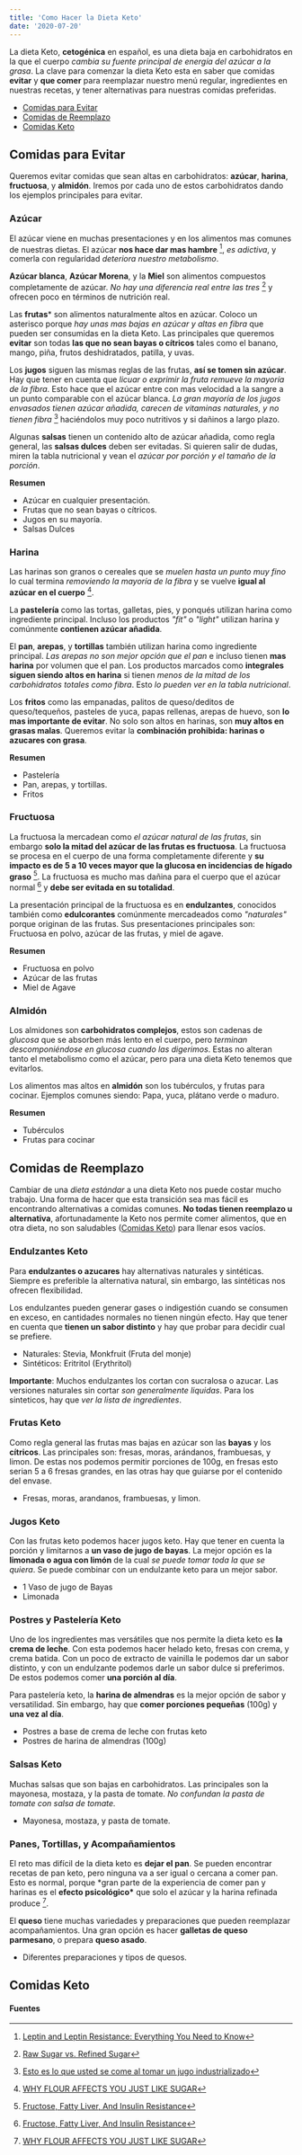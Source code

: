 ```yaml
---
title: 'Como Hacer la Dieta Keto'
date: '2020-07-20'
---
```


La dieta Keto, **cetogénica** en español, es una dieta baja en carbohidratos en la que el cuerpo _cambia su fuente principal de energía del azúcar a la grasa_. La clave para comenzar la dieta Keto esta en saber que comidas **evitar** y **que comer** para reemplazar nuestro menú regular, ingredientes en nuestras recetas, y tener alternativas para nuestras comidas preferidas.

-  [Comidas para Evitar](#comidas-para-evitar)
-  [Comidas de Reemplazo](#comidas-de-reemplazo)
-  [Comidas Keto](#comidas-keto)

## Comidas para Evitar

Queremos evitar comidas que sean altas en carbohidratos: **azúcar**, **harina**, **fructuosa**, y **almidón**. Iremos por cada uno de estos carbohidratos dando los ejemplos principales para evitar.

### Azúcar

El azúcar viene en muchas presentaciones y en los alimentos mas comunes de nuestras dietas. El azúcar **nos hace dar mas hambre** [^1], _es adictiva_, y comerla con regularidad _deteriora nuestro metabolismo_.

**Azúcar blanca**, **Azúcar Morena**, y la **Miel** son alimentos compuestos completamente de azúcar. _No hay una diferencia real entre las tres_ [^2] y ofrecen poco en términos de nutrición real.

Las **frutas**\* son alimentos naturalmente altos en azúcar. Coloco un asterisco porque _hay unas mas bajas en azúcar y altas en fibra_ que pueden ser consumidas en la dieta Keto. Las principales que queremos **evitar** son todas **las que no sean bayas o cítricos** tales como el banano, mango, piña, frutos deshidratados, patilla, y uvas.

Los **jugos** siguen las mismas reglas de las frutas, **así se tomen sin azúcar**. Hay que tener en cuenta que _licuar o exprimir la fruta remueve la mayoría de la fibra_. Esto hace que el azúcar entre con mas velocidad a la sangre a un punto comparable con el azúcar blanca. _La gran mayoría de los jugos envasados tienen azúcar añadida, carecen de vitaminas naturales, y no tienen fibra_ [^3] haciéndolos muy poco nutritivos y si dañinos a largo plazo.

Algunas **salsas** tienen un contenido alto de azúcar añadida, como regla general, las **salsas dulces** deben ser evitadas. Si quieren salir de dudas, miren la tabla nutricional y vean el _azúcar por porción y el tamaño de la porción_.

**Resumen**

-  Azúcar en cualquier presentación.
-  Frutas que no sean bayas o cítricos.
-  Jugos en su mayoría.
-  Salsas Dulces

### Harina

Las harinas son granos o cereales que se _muelen hasta un punto muy fino_ lo cual termina _removiendo la mayoría de la fibra_ y se vuelve **igual al azúcar en el cuerpo** [^4].

La **pastelería** como las tortas, galletas, pies, y ponqués utilizan harina como ingrediente principal. Incluso los productos _"fit"_ o _"light"_ utilizan harina y comúnmente **contienen azúcar añadida**.

El **pan**, **arepas**, y **tortillas** también utilizan harina como ingrediente principal. _Las arepas no son mejor opción que el pan_ e incluso tienen **mas harina** por volumen que el pan. Los productos marcados como **integrales siguen siendo altos en harina** si tienen _menos de la mitad de los carbohidratos totales como fibra_. Esto _lo pueden ver en la tabla nutricional_.

Los **fritos** como las empanadas, palitos de queso/deditos de queso/tequeños, pasteles de yuca, papas rellenas, arepas de huevo, son **lo mas importante de evitar**. No solo son altos en harinas, son **muy altos en grasas malas**. Queremos evitar la **combinación prohibida: harinas o azucares con grasa**.

**Resumen**

-  Pastelería
-  Pan, arepas, y tortillas.
-  Fritos

### Fructuosa

La fructuosa la mercadean como _el azúcar natural de las frutas_, sin embargo **solo la mitad del azúcar de las frutas es fructuosa**. La fructuosa se procesa en el cuerpo de una forma completamente diferente y **su impacto es de 5 a 10 veces mayor que la glucosa en incidencias de hígado graso** [^5]. La fructuosa es mucho mas dañina para el cuerpo que el azúcar normal [^5] y **debe ser evitada en su totalidad**.

La presentación principal de la fructuosa es en **endulzantes**, conocidos también como **edulcorantes** comúnmente mercadeados como _"naturales"_ porque originan de las frutas. Sus presentaciones principales son: Fructuosa en polvo, azúcar de las frutas, y miel de agave.

**Resumen**

-  Fructuosa en polvo
-  Azúcar de las frutas
-  Miel de Agave

### Almidón

Los almidones son **carbohidratos complejos**, estos son cadenas de _glucosa_ que se absorben más lento en el cuerpo, pero _terminan descomponiéndose en glucosa cuando las digerimos_. Estas no alteran tanto el metabolismo como el azúcar, pero para una dieta Keto tenemos que evitarlos.

Los alimentos mas altos en **almidón** son los tubérculos, y frutas para cocinar. Ejemplos comunes siendo: Papa, yuca, plátano verde o maduro.

**Resumen**

-  Tubérculos
-  Frutas para cocinar

## Comidas de Reemplazo

Cambiar de una _dieta estándar_ a una dieta Keto nos puede costar mucho trabajo. Una forma de hacer que esta transición sea mas fácil es encontrando alternativas a comidas comunes. **No todas tienen reemplazo u alternativa**, afortunadamente la Keto nos permite comer alimentos, que en otra dieta, no son saludables ([Comidas Keto](#comidas-keto)) para llenar esos vacíos.

### Endulzantes Keto

Para **endulzantes o azucares** hay alternativas naturales y sintéticas. Siempre es preferible la alternativa natural, sin embargo, las sintéticas nos ofrecen flexibilidad.

Los endulzantes pueden generar gases o indigestión cuando se consumen en exceso, en cantidades normales no tienen ningún efecto. Hay que tener en cuenta que **tienen un sabor distinto** y hay que probar para decidir cual se prefiere.

-  Naturales: Stevia, Monkfruit (Fruta del monje)
-  Sintéticos: Eritritol (Erythritol)

**Importante**: Muchos endulzantes los cortan con sucralosa o azucar. Las versiones naturales sin cortar _son generalmente liquidas_. Para los sinteticos, hay que _ver la lista de ingredientes_.

### Frutas Keto

Como regla general las frutas mas bajas en azúcar son las **bayas** y los **cítricos**. Las principales son: fresas, moras, arándanos, frambuesas, y limon. De estas nos podemos permitir porciones de 100g, en fresas esto serian 5 a 6 fresas grandes, en las otras hay que guiarse por el contenido del envase.

-  Fresas, moras, arandanos, frambuesas, y limon.

### Jugos Keto

Con las frutas keto podemos hacer jugos keto. Hay que tener en cuenta la porción y limitarnos a **un vaso de jugo de bayas**. La mejor opción es la **limonada o agua con limón** de la cual _se puede tomar toda la que se quiera_. Se puede combinar con un endulzante keto para un mejor sabor.

-  1 Vaso de jugo de Bayas
-  Limonada

### Postres y Pastelería Keto

Uno de los ingredientes mas versátiles que nos permite la dieta keto es **la crema de leche**. Con esta podemos hacer helado keto, fresas con crema, y crema batida. Con un poco de extracto de vainilla le podemos dar un sabor distinto, y con un endulzante podemos darle un sabor dulce si preferimos. De estos podemos comer **una porción al día**.

Para pastelería keto, la **harina de almendras** es la mejor opción de sabor y versatilidad. Sin embargo, hay que **comer porciones pequeñas** (100g) y **una vez al día**.

-  Postres a base de crema de leche con frutas keto
-  Postres de harina de almendras (100g)

### Salsas Keto

Muchas salsas que son bajas en carbohidratos. Las principales son la mayonesa, mostaza, y la pasta de tomate. _No confundan la pasta de tomate con salsa de tomate._

-  Mayonesa, mostaza, y pasta de tomate.

### Panes, Tortillas, y Acompañamientos

El reto mas difícil de la dieta keto es **dejar el pan**. Se pueden encontrar recetas de pan keto, pero ninguna va a ser igual o cercana a comer pan. Esto es normal, porque \*gran parte de la experiencia de comer pan y harinas es el **efecto psicológico\*** que solo el azúcar y la harina refinada produce [^4].

El **queso** tiene muchas variedades y preparaciones que pueden reemplazar acompañamientos. Una gran opción es hacer **galletas de queso parmesano**, o prepara **queso asado**.

-  Diferentes preparaciones y tipos de quesos.

## Comidas Keto

#### Fuentes

[^1]: [ Leptin and Leptin Resistance: Everything You Need to Know](https://www.healthline.com/nutrition/leptin-101)
[^2]: [ Raw Sugar vs. Refined Sugar](http://diabeticliving.today/blog/raw-sugar-vs-refined-sugar/)
[^3]: [Esto es lo que usted se come al tomar un jugo industrializado](https://www.eltiempo.com/salud/cuanta-azucar-tienen-los-jugos-de-caja-262832)
[^4]: [WHY FLOUR AFFECTS YOU JUST LIKE SUGAR](https://beaconprogram.com/why-flour-affects-you-just-like-sugar/)
[^5]: [Fructose, Fatty Liver, And Insulin Resistance](https://www.fattyliverfoundation.org/tags/fructose#:~:text=Fructose%20overconsumption%20directly%20produces%20fatty,to%20'overcome'%20this%20resistance.)
